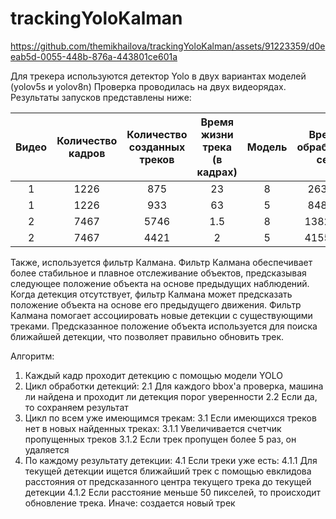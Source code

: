 ﻿# trackingYoloKalman



https://github.com/themikhailova/trackingYoloKalman/assets/91223359/d0eeab5d-0055-448b-876a-443801ce601a


Для трекера используются детектор Yolo в двух вариантах моделей (yolov5s и yolov8n)
Проверка проводилась на двух видеорядах. Результаты запусков представлены ниже:

|     Видео      | Количество кадров | Количество созданных треков  | Время жизни трека (в кадрах) | Модель | Время обработки, сек| Среднее fps |
|     :---:      |       :---:       |             :---:            |             :---:            |  :---: |        :---:        |    :---:    |
|       1        |        1226       |              875             |               23             |    8   |        263.94       |    4.65     |
|       1        |        1226       |              933             |               63             |    5   |        848.37       |    1.45     |
|       2        |        7467       |              5746            |              1.5             |    8   |        1382.75      |    5.40     |
|       2        |        7467       |              4421            |                2             |    5   |        4155.52      |    1.80     |

Также, используется фильтр Калмана. Фильтр Калмана обеспечивает более стабильное и плавное отслеживание объектов, предсказывая следующее положение объекта на основе предыдущих наблюдений. Когда детекция отсутствует, фильтр Калмана может предсказать положение объекта на основе его предыдущего движения. Фильтр Калмана помогает ассоциировать новые детекции с существующими треками. Предсказанное положение объекта используется для поиска ближайшей детекции, что позволяет правильно обновить трек. 

Алгоритм:
1. Каждый кадр проходит детекцию с помощью модели YOLO
2. Цикл обработки детекций:
   2.1 Для каждого bbox'а проверка, машина ли найдена и проходит ли детекция порог уверенности
   2.2 Если да, то сохраняем результат
3. Цикл по всем уже имеющимся трекам:
   3.1 Если имеющихся треков нет в новых найденных треках:
     3.1.1 Увеличивается счетчик пропущенных треков
     3.1.2 Если трек пропущен более 5 раз, он удаляется
4. По каждому результату детекции:
   4.1 Если треки уже есть:
     4.1.1 Для текущей детекции ищется ближайший трек с помощью евклидова расстояния от предсказанного центра текущего трека до текущей детекции
     4.1.2 Если расстояние меньше 50 пикселей, то происходит обновление трека. Иначе: создается новый трек
